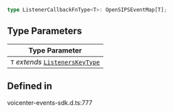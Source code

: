 ```ts
type ListenerCallbackFnType<T>: OpenSIPSEventMap[T];
```

## Type Parameters

| Type Parameter |
| ------ |
| `T` *extends* [`ListenersKeyType`](ListenersKeyType.md) |

## Defined in

voicenter-events-sdk.d.ts:777
